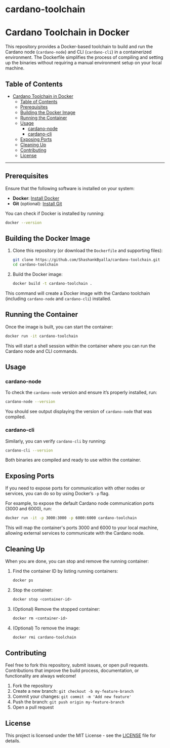 # cardano-toolchain
# Cardano Toolchain in Docker

This repository provides a Docker-based toolchain to build and run the Cardano node (`cardano-node`) and CLI (`cardano-cli`) in a containerized environment. The Dockerfile simplifies the process of compiling and setting up the binaries without requiring a manual environment setup on your local machine.

## Table of Contents
- [Cardano Toolchain in Docker](#cardano-toolchain-in-docker)
  - [Table of Contents](#table-of-contents)
  - [Prerequisites](#prerequisites)
  - [Building the Docker Image](#building-the-docker-image)
  - [Running the Container](#running-the-container)
  - [Usage](#usage)
    - [cardano-node](#cardano-node)
    - [cardano-cli](#cardano-cli)
  - [Exposing Ports](#exposing-ports)
  - [Cleaning Up](#cleaning-up)
  - [Contributing](#contributing)
  - [License](#license)

---

## Prerequisites

Ensure that the following software is installed on your system:

- **Docker**: [Install Docker](https://docs.docker.com/get-docker/)
- **Git** (optional): [Install Git](https://git-scm.com/book/en/v2/Getting-Started-Installing-Git)

You can check if Docker is installed by running:
```bash
docker --version
```

## Building the Docker Image

1. Clone this repository (or download the `Dockerfile` and supporting files):

   ```bash
   git clone https://github.com/ShashankByalla/cardano-toolchain.git
   cd cardano-toolchain
   ```

2. Build the Docker image:

   ```bash
   docker build -t cardano-toolchain .
   ```

This command will create a Docker image with the Cardano toolchain (including `cardano-node` and `cardano-cli`) installed.

## Running the Container

Once the image is built, you can start the container:

```bash
docker run -it cardano-toolchain
```

This will start a shell session within the container where you can run the Cardano node and CLI commands.

## Usage

### cardano-node

To check the `cardano-node` version and ensure it’s properly installed, run:

```bash
cardano-node --version
```

You should see output displaying the version of `cardano-node` that was compiled.

### cardano-cli

Similarly, you can verify `cardano-cli` by running:

```bash
cardano-cli --version
```

Both binaries are compiled and ready to use within the container.

## Exposing Ports

If you need to expose ports for communication with other nodes or services, you can do so by using Docker’s `-p` flag.

For example, to expose the default Cardano node communication ports (3000 and 6000), run:

```bash
docker run -it -p 3000:3000 -p 6000:6000 cardano-toolchain
```

This will map the container's ports 3000 and 6000 to your local machine, allowing external services to communicate with the Cardano node.

## Cleaning Up

When you are done, you can stop and remove the running container:

1. Find the container ID by listing running containers:

   ```bash
   docker ps
   ```

2. Stop the container:

   ```bash
   docker stop <container-id>
   ```

3. (Optional) Remove the stopped container:

   ```bash
   docker rm <container-id>
   ```

4. (Optional) To remove the image:

   ```bash
   docker rmi cardano-toolchain
   ```

## Contributing

Feel free to fork this repository, submit issues, or open pull requests. Contributions that improve the build process, documentation, or functionality are always welcome!

1. Fork the repository
2. Create a new branch: `git checkout -b my-feature-branch`
3. Commit your changes: `git commit -m 'Add new feature'`
4. Push the branch: `git push origin my-feature-branch`
5. Open a pull request

## License

This project is licensed under the MIT License - see the [LICENSE](LICENSE) file for details.
